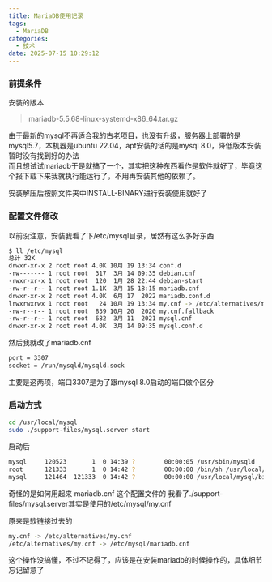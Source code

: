 ```yaml
---
title: MariaDB使用记录
tags:
  - MariaDB
categories:
  - 技术
date: 2025-07-15 10:29:12
---
```


### 前提条件

安装的版本

> mariadb-5.5.68-linux-systemd-x86\_64.tar.gz

由于最新的mysql不再适合我的古老项目，也没有升级，服务器上部署的是mysql5.7，本机器是ubuntu 22.04，apt安装的话的是mysql 8.0，降低版本安装暂时没有找到好的办法  
而且想试试mariadb于是就搞了一个，其实把这种东西看作是软件就好了，毕竟这个报下载下来我就执行能运行了，不用再安装其他的依赖了。

安装解压后按照文件夹中INSTALL-BINARY进行安装使用就好了

### 配置文件修改

以前没注意，安装我看了下/etc/mysql目录，居然有这么多好东西

```bash
$ ll /etc/mysql     
总计 32K
drwxr-xr-x 2 root root 4.0K 10月 19 13:34 conf.d
-rw------- 1 root root  317  3月 14 09:35 debian.cnf
-rwxr-xr-x 1 root root  120  1月 28 22:44 debian-start
-rw-r--r-- 1 root root 1.1K  3月 15 18:15 mariadb.cnf
drwxr-xr-x 2 root root 4.0K  6月 17  2022 mariadb.conf.d
lrwxrwxrwx 1 root root   24 10月 19 13:34 my.cnf -> /etc/alternatives/my.cnf
-rw-r--r-- 1 root root  839 10月 20  2020 my.cnf.fallback
-rw-r--r-- 1 root root  682  3月 11  2021 mysql.cnf
drwxr-xr-x 2 root root 4.0K  3月 14 09:35 mysql.conf.d
```

然后我就改了mariadb.cnf

```bash
port = 3307
socket = /run/mysqld/mysqld.sock
```

主要是这两项，端口3307是为了跟mysql 8.0启动的端口做个区分

### 启动方式

```bash
cd /usr/local/mysql
sudo ./support-files/mysql.server start
```

启动后

```bash
mysql     120523       1  0 14:39 ?        00:00:05 /usr/sbin/mysqld
root      121333       1  0 14:42 ?        00:00:00 /bin/sh /usr/local/mysql/bin/mysqld_safe --datadir=/usr/local/mysql/data --pid-file=/usr/local/mysql/data/durban-workspace.pid
mysql     121464  121333  0 14:42 ?        00:00:00 /usr/local/mysql/bin/mysqld --basedir=/usr/local/mysql --datadir=/usr/local/mysql/data --plugin-dir=/usr/local/mysql/lib/plugin --user=mysql --log-error=/usr/local/mysql/data/durban-workspace.err --pid-file=/usr/local/mysql/data/durban-workspace.pid --socket=/run/mysqld/mysqld.sock --port=3307
```

奇怪的是如何用起来 mariadb.cnf 这个配置文件的 我看了./support-files/mysql.server其实是使用的/etc/mysql/my.cnf

原来是软链接过去的

```bash
my.cnf -> /etc/alternatives/my.cnf
/etc/alternatives/my.cnf -> /etc/mysql/mariadb.cnf
```

这个操作没搞懂，不过不记得了，应该是在安装mariadb的时候操作的，具体细节忘记留意了

